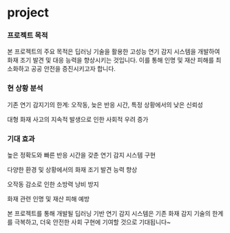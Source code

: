 # project

### 프로젝트 목적
본 프로젝트의 주요 목적은 딥러닝 기술을 활용한 고성능 연기 감지 시스템을 개발하여 화재 조기 발견 및 대응 능력을 향상시키는 것입니다. 이를 통해 인명 및 재산 피해를 최소화하고 공공 안전을 증진시키고자 합니다.

### 현 상황 분석
기존 연기 감지기의 한계: 오작동, 늦은 반응 시간, 특정 상황에서의 낮은 신뢰성

대형 화재 사고의 지속적 발생으로 인한 사회적 우려 증가


### 기대 효과
높은 정확도와 빠른 반응 시간을 갖춘 연기 감지 시스템 구현

다양한 환경 및 상황에서의 화재 조기 발견 능력 향상

오작동 감소로 인한 소방력 낭비 방지

화재 관련 인명 및 재산 피해 예방

본 프로젝트를 통해 개발될 딥러닝 기반 연기 감지 시스템은 기존 화재 감지 기술의 한계를 극복하고, 더욱 안전한 사회 구현에 기여할 것으로 기대됩니다~
